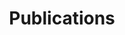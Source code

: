 ---   
title: Publications
# headless: true
content:
  sort_by: weight
  sort_ascending: true
cms_exclude: true

# View.
view: citation

# Optional header image (relative to `static/media/` folder).
banner:
  caption: ''
  image: ''
---